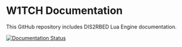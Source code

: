 W1TCH Documentation
===========================

This GitHub repository includes DIS2RBED Lua Engine documentation.

[![Documentation Status](https://readthedocs.org/projects/w1tch-documentation/badge/?version=latest)](https://w1tch-documentation.readthedocs.io/en/latest/?badge=latest)
